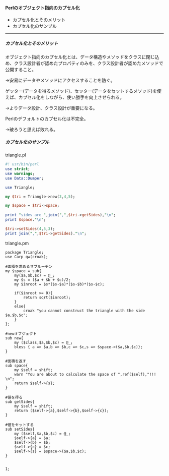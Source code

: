 #### Perlのオブジェクト指向のカプセル化
- カプセル化とそのメリット
- カプセル化のサンプル

------

##### カプセル化とそのメリット
オブジェクト指向のカプセル化とは、データ構造やメソッドをクラスに閉じ込め、クラス設計者が認めたプロパティのみを、クラス設計者が認めたメソッドで公開すること。  

->安易にデータやメソッドにアクセスすることを防ぐ。  
  
ゲッター(データを得るメソッド)、セッター(データをセットするメソッド)を使えば、カプセル化をしながら、使い勝手を向上させられる。  
  
->よりデータ設計、クラス設計が重要になる。  
  
Perlのデフォルトのカプセル化は不完全。  
  
->破ろうと思えば敗れる。

##### カプセル化のサンプル


triangle.pl
``` triangle.pl
#! usr/bin/perl
use strict;
use warnings;
use Data::Dumper;

use Triangle;

my $tri = Triangle->new(3,4,5);

my $space = $tri->space;
	
print "sides are ",join(",",$tri->getSides),"\n";
print $space."\n";

$tri->setSides(4,5,3);
print join(",",$tri->getSides)."\n";
```

triangle.pm
```
package Triangle;
use Carp qw(croak);

#面積を求めるサブルーチン
my $space = sub{
	my($a,$b,$c) = @_;
	my $s = ($a + $b + $c)/2;
	my $inroot = $s*($s-$a)*($s-$b)*($s-$c);

	if($inroot >= 0){
		return sqrt($inroot);
	}
	else{
		croak "you cannot construct the triangle with the side $a,$b,$c";
	}
};

#newオブジェクト
sub new{
	my ($class,$a,$b,$c) = @_;
	bless { a => $a,b => $b,c => $c,s => $space->($a,$b,$c)};
}

#面積を返す
sub space{
	my $self = shift;
	warn "You are about to calculate the space of ",ref($self),"!!! \n";
	return $self->{s};
}

#値を得る
sub getSides{
	my $self = shift;
	return ($self->{a},$self->{b},$self->{c});
}

#値をセットする
sub setSides{
    my ($self,$a,$b,$c) = @_;
    $self->{a} = $a;
    $self->{b} = $b;
    $self->{c} = $c;
    $self->{s} = $space->($a,$b,$c);
}


1;
```